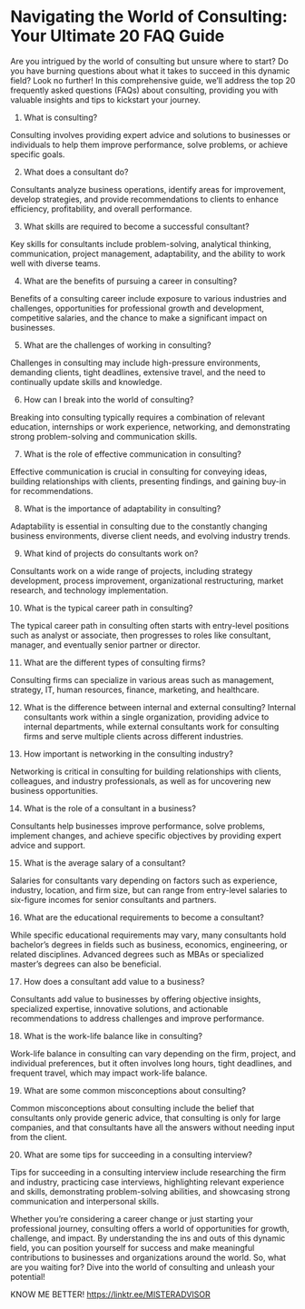 # Navigating the World of Consulting: Your Ultimate 20 FAQ Guide
Are you intrigued by the world of consulting but unsure where to start? Do you have burning questions about what it takes to succeed in this dynamic field? Look no further! In this comprehensive guide, we’ll address the top 20 frequently asked questions (FAQs) about consulting, providing you with valuable insights and tips to kickstart your journey.

1. What is consulting? 

Consulting involves providing expert advice and solutions to businesses or individuals to help them improve performance, solve problems, or achieve specific goals.

2. What does a consultant do?

Consultants analyze business operations, identify areas for improvement, develop strategies, and provide recommendations to clients to enhance efficiency, profitability, and overall performance.

3. What skills are required to become a successful consultant?

Key skills for consultants include problem-solving, analytical thinking, communication, project management, adaptability, and the ability to work well with diverse teams.

4. What are the benefits of pursuing a career in consulting?

Benefits of a consulting career include exposure to various industries and challenges, opportunities for professional growth and development, competitive salaries, and the chance to make a significant impact on businesses.

5. What are the challenges of working in consulting?

Challenges in consulting may include high-pressure environments, demanding clients, tight deadlines, extensive travel, and the need to continually update skills and knowledge.

6. How can I break into the world of consulting?

Breaking into consulting typically requires a combination of relevant education, internships or work experience, networking, and demonstrating strong problem-solving and communication skills.

7. What is the role of effective communication in consulting?

Effective communication is crucial in consulting for conveying ideas, building relationships with clients, presenting findings, and gaining buy-in for recommendations.

8. What is the importance of adaptability in consulting?

Adaptability is essential in consulting due to the constantly changing business environments, diverse client needs, and evolving industry trends.

9. What kind of projects do consultants work on?

Consultants work on a wide range of projects, including strategy development, process improvement, organizational restructuring, market research, and technology implementation.

10. What is the typical career path in consulting?

The typical career path in consulting often starts with entry-level positions such as analyst or associate, then progresses to roles like consultant, manager, and eventually senior partner or director.

11. What are the different types of consulting firms?

Consulting firms can specialize in various areas such as management, strategy, IT, human resources, finance, marketing, and healthcare.

12. What is the difference between internal and external consulting? Internal consultants work within a single organization, providing advice to internal departments, while external consultants work for consulting firms and serve multiple clients across different industries.

13. How important is networking in the consulting industry?

Networking is critical in consulting for building relationships with clients, colleagues, and industry professionals, as well as for uncovering new business opportunities.

14. What is the role of a consultant in a business?

Consultants help businesses improve performance, solve problems, implement changes, and achieve specific objectives by providing expert advice and support.

15. What is the average salary of a consultant?

Salaries for consultants vary depending on factors such as experience, industry, location, and firm size, but can range from entry-level salaries to six-figure incomes for senior consultants and partners.

16. What are the educational requirements to become a consultant?

While specific educational requirements may vary, many consultants hold bachelor’s degrees in fields such as business, economics, engineering, or related disciplines. Advanced degrees such as MBAs or specialized master’s degrees can also be beneficial.

17. How does a consultant add value to a business?

Consultants add value to businesses by offering objective insights, specialized expertise, innovative solutions, and actionable recommendations to address challenges and improve performance.

18. What is the work-life balance like in consulting?

Work-life balance in consulting can vary depending on the firm, project, and individual preferences, but it often involves long hours, tight deadlines, and frequent travel, which may impact work-life balance.

19. What are some common misconceptions about consulting?

Common misconceptions about consulting include the belief that consultants only provide generic advice, that consulting is only for large companies, and that consultants have all the answers without needing input from the client.

20. What are some tips for succeeding in a consulting interview?

Tips for succeeding in a consulting interview include researching the firm and industry, practicing case interviews, highlighting relevant experience and skills, demonstrating problem-solving abilities, and showcasing strong communication and interpersonal skills.

Whether you’re considering a career change or just starting your professional journey, consulting offers a world of opportunities for growth, challenge, and impact. By understanding the ins and outs of this dynamic field, you can position yourself for success and make meaningful contributions to businesses and organizations around the world. So, what are you waiting for? Dive into the world of consulting and unleash your potential!

KNOW ME BETTER! https://linktr.ee/MISTERADVISOR
